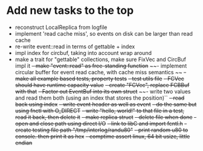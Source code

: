 # Add new tasks to the top

- reconstruct LocalReplica from logfile
- implement 'read cache miss', so events on disk can be larger than read cache
- re-write event::read in terms of gettable + index
- impl index for circbuf, taking into account wrap around
- make a trait for "gettable" collections, make sure FixVec and CircBuf impl it
~~- make "event::read" as free-standing function~~
~~- implement circular buffer for event read cache, with cache miss semantics ~~
~~- make all example based tests, property tests~~
~~- test utils file~~
~~- FCVec should have runtime capacity value~~
~~- create "FCVec<T>", replace FCBBuf with that~~
~~- Factor out EventBuf into its own struct~~
~~- write two values and read them both (using an index that stores the position)``
~~- read back using index~~
~~- write event header as well as event~~
~~- do the same but using fnctl with O_DIRECT~~
~~- write "hello, world!" to that file in a test, read it back, then delete it~~
~~- make replica struct~~
~~- delete file when done~~
~~- open and close path using direct I/O~~
~~- link to libC and import fcntl.h~~
~~- create testing file path "/tmp/interlog/randu80"~~
~~- print random u80 to console. then print it as hex~~
~~- comptime assert linux, 64 bit usize, little endian~~
